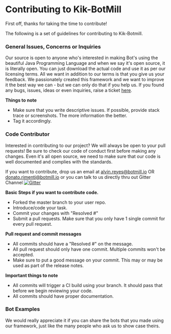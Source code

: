 # Contributing to Kik-BotMill

First off, thanks for taking the time to contribute!

The following is a set of guidelines for contributing to Kik-Botmill.

**<h3>General Issues, Concerns or Inquiries</h3>**
Our source is open to anyone who's interested in making Bot's using the beautiful Java Programming Language and when we say it's open source, it is literally open. You can just download the actual code and use it as per our licensing terms. All we want in addition to our terms is that you give us your feedback. We passionately created this framework and we want to improve it the best way we can - but we can only do that if you help us. If you found any bugs, issues, ideas or even inquiries, raise a ticket [here](https://github.com/BotMill/kik-botmill/issues).

**Things to note**  
- Make sure that you write descriptive issues. If possible, provide stack trace or screenshots. The more information the better.  
- Tag it accordingly.  

**<h3>Code Contributor</h3>**
Interested in contributing to our project? We will always be open to your pull requests! Be sure to check our code of conduct first before making any changes. Even it's all open source, we need to make sure that our code is well documented and complies with the standards.

If you want to contribute, drop us an email at alvin.reyes@botmill.io OR donato.rimenti@botmill.io or you can talk to us directly thru out Gitter Channel [![Gitter](https://badges.gitter.im/BotMill/fb-botmill.svg)](https://gitter.im/BotMill/fb-botmill?utm_source=badge&utm_medium=badge&utm_campaign=pr-badge)

**Basic Steps if you want to contribute code.**
- Forked the master branch to your user repo.
- Introduce/code your task.
- Commit your changes with "Resolved #<issueno>"
- Submit a pull requests. Make sure that you only have 1 single commit for every pull request.  

**Pull request and commit messages**  
- All commits should have a "Resolved #<issueno>" on the message.  
- All pull request should only have one commit. Multiple commits won't be accepted.  
- Make sure to put a good message on your commit. This may or may be used as part of the release notes.  

**Important things to note**  
- All commits will trigger a CI build using your branch. It should pass that before we begin reviewing your code.  
- All commits should have proper documentation.  

**<h3>Bot Examples</h3>**
We would really appreciate it if you can share the bots that you made using our framework, just like the many people who ask us to show case theirs.

